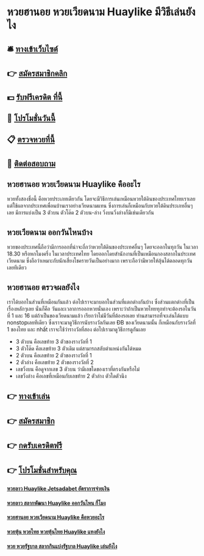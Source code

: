 # หวยฮานอย หวยเวียดนาม Huaylike มีวิธีเล่นยังไง

## 🛎 [ทางเข้าเว็บไซต์](https://bit.ly/3xxPRkS)
## 👉 [สมัครสมาชิกคลิก](https://bit.ly/3xxPRkS)
## 💵 [รับฟรีเครดิต ที่นี้](https://bit.ly/3eL5PRV)
## 👑 [โปรโมชั่นวันนี้](https://bit.ly/3eL5PRV)
## 📋 [ตรวจหวยที่นี้](https://bit.ly/3eL5PRV)
## 📱 [ติดต่อสอบถาม](https://bit.ly/3eL5PRV)

## หวยฮานอย หวยเวียดนาม Huaylike คืออะไร
หวยทั้งสองชื่อนี้ คือหวยประเภทเดียวกัน โดยจะมีวิธีการเล่นเหมือนหวยใต้ดินของประเทศไทยเราเลย แต่ใช้ผลจากประเทศเพื่อนบ้านเราอย่างเวียดนามแทน ซึ่งการเล่นก็เหมือนกับหวยใต้ดินประเภทอื่นๆเลย มีการแบ่งเป็น 3 ตัวบน ตัวโต๊ด 2 ตัวบน-ล่าง วิ่งบนวิ่งล่างก็มีเช่นเดียวกัน

## หวยเวียดนาม ออกวันไหนบ้าง
หวยของประเทศนี้ถือว่ามีการออกที่น่าจะถี่กว่าหวยใต้ดินของประเทศอื่นๆ โดยจะออกในทุกวัน ในเวลา 18.30 หรือหกโมงครึ่ง ในเวลาประเทศไทย โดยออกโดยสำนักงานที่เป็นเหมือนกองสลากในประเทศเวียดนาม ซึ่งถือว่าเหมาะกับนักเสี่ยงโชครายวันเป็นอย่างมาก เพราะถือว่ามีหวยให้ลุ้นได้ตลอดทุกวันเลยทีเดียว

## หวยฮานอย ตรวจผลยังไง
เราได้บอกในส่วนที่เหมือนกันแล้ว ต่อไปเราจะมาบอกในส่วนที่แตกต่างกันบ้าง ซึ่งส่วนแตกต่างที่เป็นเรื่องหลักๆเลย นั่นก็คือ วันและเวลาการออกหวยนั่นเอง เพราะว่าถ้าเป็นหวยไทยทุกท่าจะต้องรอในวันที่ 1 และ 16 แต่ถ้าเป็นของเวียดนามแล้ว เรียกว่าไม่มีวันที่ต้องรอเลย ท่านสามารถที่จะเล่นได้แบบ nonstopเลยทีเดียว ซึ่งเราจะมาดูวิธีการนับรางวัลกันเลย 
ĐB ของเวียดนามนั้น ก็เหมือนกับรางวัลที่ 1 ของไทย และ nhất เราจะใช้ว่ารางวัลที่สอง ต่อไปเรามาดูวิธีการดูกันเลย
- 3 ตัวบน คือเลขท้าย 3 ตัวของรางวัลที่ 1
- 3 ตัวโต๊ด คือเลขท้าย 3 ตัวเดิม แต่สามารถสลับตำแหน่งกันได้หมด
- 2 ตัวบน คือเลขท้าย 2 ตัวของรางวัลที่ 1
- 2 ตัวล่าง คือเลขท้าย 2 ตัวของรางวัลที่ 2
- เลขวิ่งบน คือดูจากเลข 3 ตัวบน ว่ามีเลขใดของเราที่ตรงกันหรือไม่
- เลขวิ่งล่าง คือเลขที่เหมือนกับเลขท้าย 2 ตัวล่าง ตัวใดตัวนึง

## 👉 [ทางเข้าเล่น](https://bit.ly/3xrc97C)
## 👉 [สมัครสมาชิก](https://bit.ly/3xrc97C)
## 👉 [กดรับเครดิตฟรี](https://bit.ly/3xrc97C)
## 👉 [โปรโมชั่นสำหรับคุณ](https://bit.ly/3xrc97C)

#### [หวยลาว Huaylike Jetsadabet อัตราการจ่ายเงิน](https://atom.io/themes/หวยลาว%20Huaylike%20Jetsadabet%20อัตราการจ่ายเงิน)
#### [หวยลาว สลากพัฒนา Huaylike ออกวันไหน กี่โมง](https://atom.io/themes/หวยลาว%20สลากพัฒนา%20Huaylike%20ออกวันไหน%20กี่โมง)
#### [หวยฮานอย หวยเวียดนาม Huaylike คือหวยอะไร](https://atom.io/themes/หวยฮานอย%20หวยเวียดนาม%20Huaylike%20คือหวยอะไร)
#### [หวยหุ้น หวยไทย หวยหุ้นไทย Huaylike แทงยังไง](https://atom.io/themes/หวยหุ้น%20หวยไทย%20หวยหุ้นไทย%20Huaylike%20แทงยังไง)
#### [หวย หวยรัฐบาล สลากกินแบ่งรัฐบาล Huaylike เล่นยังไง](https://atom.io/themes/หวย%20หวยรัฐบาล%20สลากกินแบ่งรัฐบาล%20Huaylike%20เล่นยังไง)